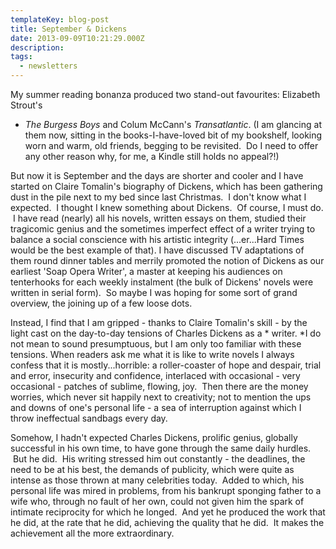 ```yaml
---
templateKey: blog-post
title: September & Dickens
date: 2013-09-09T10:21:29.000Z
description:
tags:
  - newsletters
---
```


My summer reading bonanza produced two stand-out favourites: Elizabeth Strout's

- _The Burgess Boys_ and Colum McCann's _Transatlantic_. (I am glancing at them
  now, sitting in the books-I-have-loved bit of my bookshelf, looking worn and
  warm, old friends, begging to be revisited.  Do I need to offer any other
  reason why, for me, a Kindle still holds no appeal?!)

But now it is September and the days are shorter and cooler and I have started
on Claire Tomalin's biography of Dickens, which has been gathering dust in the
pile next to my bed since last Christmas.  I don't know what I expected.  I
thought I knew something about Dickens.  Of course, I must do.  I have read
(nearly) all his novels, written essays on them, studied their tragicomic genius
and the sometimes imperfect effect of a writer trying to balance a social
conscience with his artistic integrity (...er...Hard Times would be the best
example of that). I have discussed TV adaptations of them round dinner tables
and merrily promoted the notion of Dickens as our earliest 'Soap Opera Writer',
a master at keeping his audiences on tenterhooks for each weekly instalment (the
bulk of Dickens' novels were written in serial form).  So maybe I was hoping for
some sort of grand overview, the joining up of a few loose dots.

Instead, I find that I am gripped - thanks to Claire Tomalin's skill - by the
light cast on the day-to-day tensions of Charles Dickens as a * writer. *I do
not mean to sound presumptuous, but I am only too familiar with these tensions.
When readers ask me what it is like to write novels I always confess that it is
mostly...horrible: a roller-coaster of hope and despair, trial and error,
insecurity and confidence, interlaced with occasional - very occasional -
patches of sublime, flowing, joy.  Then there are the money worries, which never
sit happily next to creativity; not to mention the ups and downs of one's
personal life - a sea of interruption against which I throw ineffectual sandbags
every day.

Somehow, I hadn't expected Charles Dickens, prolific genius, globally successful
in his own time, to have gone through the same daily hurdles.  But he did.  His
writing stressed him out constantly - the deadlines, the need to be at his best,
the demands of publicity, which were quite as intense as those thrown at many
celebrities today.  Added to which, his personal life was mired in problems,
from his bankrupt sponging father to a wife who, through no fault of her own,
could not given him the spark of intimate reciprocity for which he longed.  And
yet he produced the work that he did, at the rate that he did, achieving the
quality that he did.  It makes the achievement all the more extraordinary.
